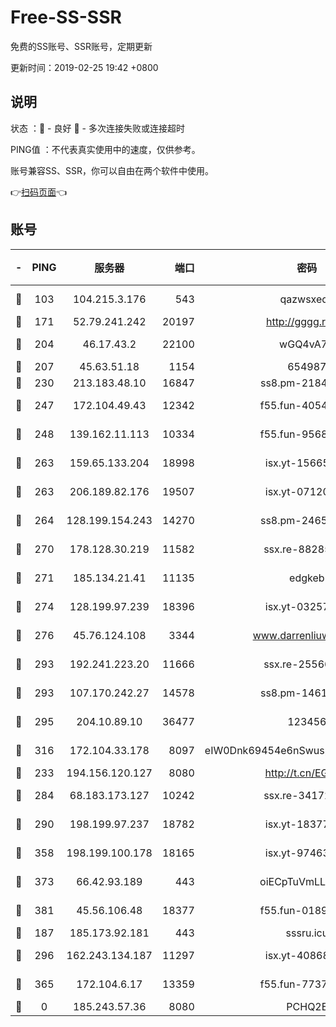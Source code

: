 # Free-SS-SSR

免费的SS账号、SSR账号，定期更新

更新时间：2019-02-25 19:42 +0800

## 说明

状态     ：🙂 - 良好 🙁 - 多次连接失败或连接超时

PING值   ：不代表真实使用中的速度，仅供参考。

账号兼容SS、SSR，你可以自由在两个软件中使用。

👉[扫码页面](https://liesauer.github.io/free-ss-ssr.github.io/)👈

## 账号

|-|PING|服务器|端口|密码|加密方式|区域|
|:----:|:----:|:-----:|-----:|:----:|:----:|:----:|
|🙂|103|104.215.3.176|543|qazwsxedc|aes-256-gcm|JP|
|🙂|171|52.79.241.242|20197|http://gggg.rocks|chacha20|KR|
|🙂|204|46.17.43.2|22100|wGQ4vA7D|aes-256-gcm|RU|
|🙂|207|45.63.51.18|1154|654987|chacha20|US|
|🙂|230|213.183.48.10|16847|ss8.pm-21844006|rc4-md5|RU|
|🙂|247|172.104.49.43|12342|f55.fun-40543073|aes-256-cfb|SG|
|🙂|248|139.162.11.113|10334|f55.fun-95689731|aes-256-cfb|SG|
|🙂|263|159.65.133.204|18998|isx.yt-15665435|aes-256-cfb|SG|
|🙂|263|206.189.82.176|19507|isx.yt-07120168|aes-256-cfb|SG|
|🙂|264|128.199.154.243|14270|ss8.pm-24650269|aes-256-cfb|SG|
|🙂|270|178.128.30.219|11582|ssx.re-88285477|aes-256-cfb|SG|
|🙂|271|185.134.21.41|11135|edgkeb|aes-256-cfb|GB|
|🙂|274|128.199.97.239|18396|isx.yt-03257218|aes-256-cfb|SG|
|🙂|276|45.76.124.108|3344|www.darrenliuwei.com|aes-256-cfb|AU|
|🙂|293|192.241.223.20|11666|ssx.re-25566820|aes-256-cfb|US|
|🙂|293|107.170.242.27|14578|ss8.pm-14613158|aes-256-cfb|US|
|🙂|295|204.10.89.10|36477|123456|aes-256-cfb|US|
|🙂|316|172.104.33.178|8097|eIW0Dnk69454e6nSwuspv9DmS201tQ0D|aes-256-cfb|SG|
|🙂|233|194.156.120.127|8080|http://t.cn/EGJIyrl|rc4-md5|RU|
|🙂|284|68.183.173.127|10242|ssx.re-34172172|aes-256-cfb|US|
|🙂|290|198.199.97.237|18782|isx.yt-18377229|aes-256-cfb|US|
|🙂|358|198.199.100.178|18165|isx.yt-97463980|aes-256-cfb|US|
|🙂|373|66.42.93.189|443|oiECpTuVmLLxk4Ts|aes-256-cfb|US|
|🙂|381|45.56.106.48|18377|f55.fun-01898711|aes-256-cfb|US|
|🙁|187|185.173.92.181|443|sssru.icu|rc4-md5|RU|
|🙁|296|162.243.134.187|11297|isx.yt-40868307|aes-256-cfb|US|
|🙁|365|172.104.6.17|13359|f55.fun-77379791|aes-256-cfb|US|
|🙁|0|185.243.57.36|8080|PCHQ2E|rc4-md5|US|
